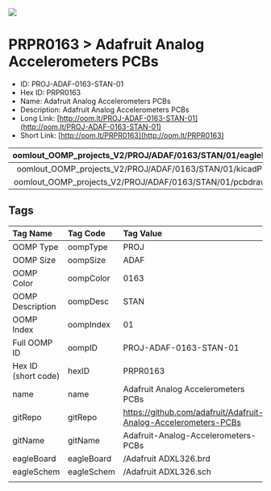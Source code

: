 


  
![][im]
# PRPR0163 > Adafruit Analog Accelerometers PCBs

- ID: PROJ-ADAF-0163-STAN-01
- Hex ID: PRPR0163
- Name: Adafruit Analog Accelerometers PCBs
- Description: Adafruit Analog Accelerometers PCBs
- Long Link: [http://oom.lt/PROJ-ADAF-0163-STAN-01](http://oom.lt/PROJ-ADAF-0163-STAN-01)
- Short Link: [http://oom.lt/PRPR0163](http://oom.lt/PRPR0163)
  

|oomlout_OOMP_projects_V2/PROJ/ADAF/0163/STAN/01/eagleImage.png|oomlout_OOMP_projects_V2/PROJ/ADAF/0163/STAN/01/eagleSchemImage.png|oomlout_OOMP_projects_V2/PROJ/ADAF/0163/STAN/01/kicadPcb3dFront.png|oomlout_OOMP_projects_V2/PROJ/ADAF/0163/STAN/01/kicadPcb3dBack.png|
| :---: | :---: | :---: | :---: |
|oomlout_OOMP_projects_V2/PROJ/ADAF/0163/STAN/01/kicadPcb3d.png|oomlout_OOMP_projects_V2/PROJ/ADAF/0163/STAN/01/bomBack.png|oomlout_OOMP_projects_V2/PROJ/ADAF/0163/STAN/01/bomFront.png|oomlout_OOMP_projects_V2/PROJ/ADAF/0163/STAN/01/pcbdraw.svg|
|oomlout_OOMP_projects_V2/PROJ/ADAF/0163/STAN/01/pcbdrawBack.svg||||

## Tags
  

|Tag Name|Tag Code|Tag Value|
| :--- | :--- | :--- |
|OOMP Type|oompType|PROJ|
|OOMP Size|oompSize|ADAF|
|OOMP Color|oompColor|0163|
|OOMP Description|oompDesc|STAN|
|OOMP Index|oompIndex|01|
|Full OOMP ID|oompID|PROJ-ADAF-0163-STAN-01|
|Hex ID (short code)|hexID|PRPR0163|
|name|name|Adafruit Analog Accelerometers PCBs|
|gitRepo|gitRepo|https://github.com/adafruit/Adafruit-Analog-Accelerometers-PCBs|
|gitName|gitName|Adafruit-Analog-Accelerometers-PCBs|
|eagleBoard|eagleBoard|/Adafruit ADXL326.brd|
|eagleSchem|eagleSchem|/Adafruit ADXL326.sch|
||||



[im]: PROJ/ADAF/0163/STAN/01/kicadPcb3d_450.png
